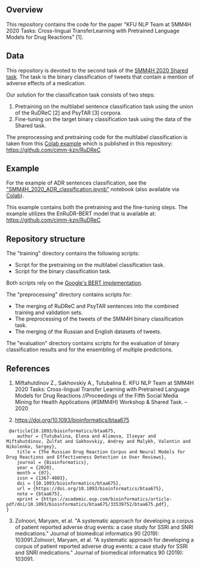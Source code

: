 ## Overview

This repository contains the code for the paper "KFU NLP Team at SMM4H 2020 Tasks: Cross-lingual TransferLearning with Pretrained Language Models for Drug Reactions" [1].


## Data

This repository is devoted to the second task of the [SMM4H 2020 Shared task](https://healthlanguageprocessing.org/smm4h-sharedtask-2020/). The task is the binary classification of tweets that contain a mention of adverse effects of a medication.

Our solution for the classification task consists of two steps:
1. Pretraining on the multilabel sentence classification task using the union of the RuDReC [2] and PsyTAR [3] corpora.
2. Fine-tuning on the target binary classification task using the data of the Shared task.

The preprocessing and pretraining code for the multilabel classification is taken from this [Colab example](https://colab.research.google.com/drive/1g_2W__vi6fuEn8pSma0NXNHbNuebptHF?usp=sharing) which is published in this repository:
https://github.com/cimm-kzn/RuDReC

## Example

For the example of ADR sentences classification, see the ["SMM4H_2020_ADR_classification.ipynb"]( https://github.com/Andoree/smm4h_classification/blob/master/SMM4H_2020_ADR_classification.ipynb) notebook (also available via [Colab](https://colab.research.google.com/drive/1Q5w0GxYjSIMLOooHT7n3Hb7QVoPia9wT?usp=sharing)).

This example contains both the pretraining and the fine-tuning steps. The example utilizes the EnRuDR-BERT model that is available at:
https://github.com/cimm-kzn/RuDReC

## Repository structure

The "training" directory contains the following scripts:
  - Script for the pretraining on the multilabel classification task.
  - Script for the binary classification task.
  
Both scripts rely on the [Google's BERT implementation](https://github.com/google-research/bert).  

The "preprocessing" directory contains scripts for:
  - The merging of RuDReC and PsyTAR sentences into the combined training and validation sets.
  - The preprocessing of the tweets of the SMM4H binary classification task.
  - The merging of the Russian and English datasets of tweets.

The "evaluation" directory contains scripts for the evaluation of binary classification results and for the ensembling of multiple predictions.


## References

1. Miftahutdinov Z., Sakhovskiy A., Tutubalina E. KFU NLP Team at SMM4H 2020 Tasks: Cross-lingual Transfer Learning with Pretrained Language Models for Drug Reactions //Proceedings of the Fifth Social Media Mining for Health Applications (#SMM4H) Workshop & Shared Task. – 2020

2. https://doi.org/10.1093/bioinformatics/btaa675
```
 @article{10.1093/bioinformatics/btaa675,
    author = {Tutubalina, Elena and Alimova, Ilseyar and Miftahutdinov, Zulfat and Sakhovskiy, Andrey and Malykh, Valentin and Nikolenko, Sergey},
    title = {The Russian Drug Reaction Corpus and Neural Models for Drug Reactions and Effectiveness Detection in User Reviews},
    journal = {Bioinformatics},
    year = {2020},
    month = {07},
    issn = {1367-4803},
    doi = {10.1093/bioinformatics/btaa675},
    url = {https://doi.org/10.1093/bioinformatics/btaa675},
    note = {btaa675},
    eprint = {https://academic.oup.com/bioinformatics/article-pdf/doi/10.1093/bioinformatics/btaa675/33539752/btaa675.pdf},
}
```
3. Zolnoori, Maryam, et al. "A systematic approach for developing a corpus of patient reported adverse drug events: a case study for SSRI and SNRI medications." Journal of biomedical informatics 90 (2019): 103091.Zolnoori, Maryam, et al. "A systematic approach for developing a corpus of patient reported adverse drug events: a case study for SSRI and SNRI medications." Journal of biomedical informatics 90 (2019): 103091.
